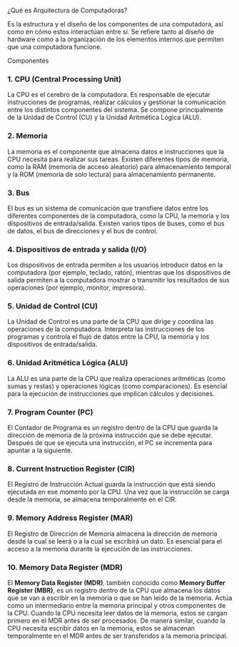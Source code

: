 ¿Qué es Arquitectura de Computadoras?

Es la estructura y el diseño de los componentes de una computadora, así
como en cómo estos interactúan entre sí. Se refiere tanto al diseño de
hardware como a la organización de los elementos internos que permiten
que una computadora funcione.

Componentes

### 1. **CPU (Central Processing Unit)**

La CPU es el cerebro de la computadora. Es responsable de ejecutar instrucciones de programas, realizar cálculos y gestionar la comunicación entre los distintos componentes del sistema. Se compone principalmente de la Unidad de Control (CU) y la Unidad Aritmética Lógica (ALU).

### 2. **Memoria**

La memoria es el componente que almacena datos e instrucciones que la CPU necesita para realizar sus tareas. Existen diferentes tipos de memoria, como la RAM (memoria de acceso aleatorio) para almacenamiento temporal y la ROM (memoria de solo lectura) para almacenamiento permanente.

### 3. **Bus**

El bus es un sistema de comunicación que transfiere datos entre los diferentes componentes de la computadora, como la CPU, la memoria y los dispositivos de entrada/salida. Existen varios tipos de buses, como el bus de datos, el bus de direcciones y el bus de control.
### 4. **Dispositivos de entrada y salida (I/O)**

Los dispositivos de entrada permiten a los usuarios introducir datos en la computadora (por ejemplo, teclado, ratón), mientras que los dispositivos de salida permiten a la computadora mostrar o transmitir los resultados de sus operaciones (por ejemplo, monitor, impresora).

### 5. **Unidad de Control (CU)**

La Unidad de Control es una parte de la CPU que dirige y coordina las operaciones de la computadora. Interpreta las instrucciones de los programas y controla el flujo de datos entre la CPU, la memoria y los dispositivos de entrada/salida.

### 6. **Unidad Aritmética Lógica (ALU)**

La ALU es una parte de la CPU que realiza operaciones aritméticas (como sumas y restas) y operaciones lógicas (como comparaciones). Es esencial para la ejecución de instrucciones que implican cálculos y decisiones.
### 7. **Program Counter (PC)**

El Contador de Programa es un registro dentro de la CPU que guarda la dirección de memoria de la próxima instrucción que se debe ejecutar. Después de que se ejecuta una instrucción, el PC se incrementa para apuntar a la siguiente.

### 8. **Current Instruction Register (CIR)**

El Registro de Instrucción Actual guarda la instrucción que está siendo ejecutada en ese momento por la CPU. Una vez que la instrucción se carga desde la memoria, se almacena temporalmente en el CIR.

### 9. **Memory Address Register (MAR)**

El Registro de Dirección de Memoria almacena la dirección de memoria desde la cual se leerá o a la cual se escribirá un dato. Es esencial para el acceso a la memoria durante la ejecución de las instrucciones.
### 10. **Memory Data Register (MDR)**

El **Memory Data Register (MDR)**, también conocido como **Memory Buffer Register (MBR)**, es un registro dentro de la CPU que almacena los datos que se van a escribir en la memoria o que se han leído de la memoria. Actúa como un intermediario entre la memoria principal y otros componentes de la CPU. Cuando la CPU necesita leer datos de la memoria, estos se cargan primero en el MDR antes de ser procesados. De manera similar, cuando la CPU necesita escribir datos en la memoria, estos se almacenan temporalmente en el MDR antes de ser transferidos a la memoria principal.